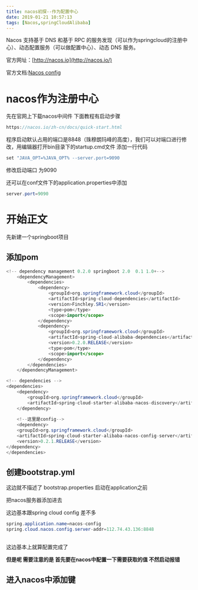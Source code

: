 ```yaml
---
title: nacos初探--作为配置中心
date: 2019-01-21 10:57:13
tags: [Nacos,springCloudAlibaba]
---
```


Nacos 支持基于 DNS 和基于 RPC 的服务发现（可以作为springcloud的注册中心）、动态配置服务（可以做配置中心）、动态 DNS 服务。

官方网址：[http://nacos.io](http://nacos.io/)

官方文档:[Nacos config](https://github.com/spring-cloud-incubator/spring-cloud-alibaba/wiki/Nacos-config)

# nacos作为注册中心

先在官网上下载nacos中间件 下面教程有启动步骤

```java
https://nacos.io/zh-cn/docs/quick-start.html
```

程序启动默认占用的端口是8848（珠穆朗玛峰的高度），我们可以对端口进行修改，用编辑器打开bin目录下的startup.cmd文件 添加一行代码

```java
set "JAVA_OPT=%JAVA_OPT% --server.port=9090
```

修改启动端口 为9090 

还可以在conf文件下的application.properties中添加

```java
server.port=9090
```



# 开始正文 

先新建一个springboot项目

## 添加pom

```java
<!-- dependency management 0.2.0 springboot	2.0  0.1 1.0+-->
	<dependencyManagement>
		<dependencies>
			<dependency>
				<groupId>org.springframework.cloud</groupId>
				<artifactId>spring-cloud-dependencies</artifactId>
				<version>Finchley.SR1</version>
				<type>pom</type>
				<scope>import</scope>
			</dependency>
			<dependency>
				<groupId>org.springframework.cloud</groupId>
				<artifactId>spring-cloud-alibaba-dependencies</artifactId>
				<version>0.2.0.RELEASE</version>
				<type>pom</type>
				<scope>import</scope>
			</dependency>
		</dependencies>
	</dependencyManagement>

<!-- dependencies -->
<dependencies>
    <dependency>
        <groupId>org.springframework.cloud</groupId>
        <artifactId>spring-cloud-starter-alibaba-nacos-discovery</artifactId>
    </dependency>
    
    <!--这里是config-->
    <dependency>
    <groupId>org.springframework.cloud</groupId>
    <artifactId>spring-cloud-starter-alibaba-nacos-config-server</artifactId>
    <version>0.2.1.RELEASE</version>
</dependency>
</dependencies>
```

## 创建bootstrap.yml

这边就不描述了 bootstrap.properties 启动在application之前

把nacos服务器添加进去

这边基本跟spring cloud config 差不多

```java
spring.application.name=nacos-config
spring.cloud.nacos.config.server-addr=112.74.43.136:8848
    
```

这边基本上就算配置完成了 

**但是呢 需要注意的是 首先要在nacos中配置一下需要获取的值 不然启动报错** 

## 进入nacos中添加键